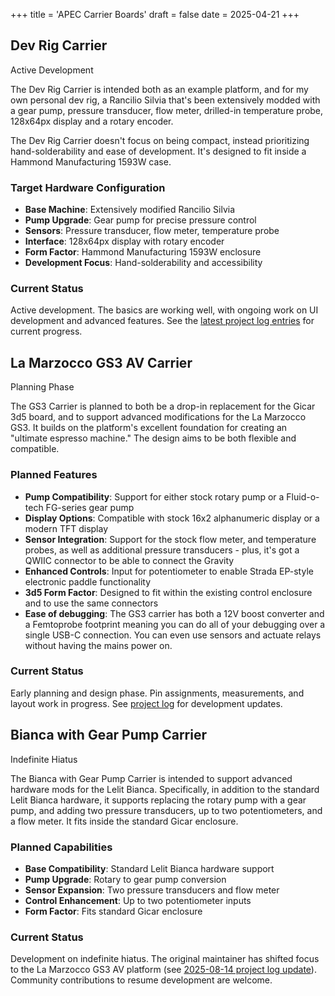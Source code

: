 +++
title = 'APEC Carrier Boards'
draft = false
date = 2025-04-21
+++

<div class="project-cards-container">

<div class="project-card">
<div class="project-header">
<h2 class="project-title">Dev Rig Carrier</h2>
<span class="status-badge status-active">Active Development</span>
</div>

<div class="project-description">
<p>The Dev Rig Carrier is intended both as an example platform, and for my own personal dev rig, a Rancilio Silvia that's been extensively modded with a gear pump, pressure transducer, flow meter, drilled-in temperature probe, 128x64px display and a rotary encoder.</p>

<p>The Dev Rig Carrier doesn't focus on being compact, instead prioritizing hand-solderability and ease of development. It's designed to fit inside a Hammond Manufacturing 1593W case.</p>
</div>

<div class="project-features">
<h3>Target Hardware Configuration</h3>
<ul>
<li><strong>Base Machine</strong>: Extensively modified Rancilio Silvia</li>
<li><strong>Pump Upgrade</strong>: Gear pump for precise pressure control</li>
<li><strong>Sensors</strong>: Pressure transducer, flow meter, temperature probe</li>
<li><strong>Interface</strong>: 128x64px display with rotary encoder</li>
<li><strong>Form Factor</strong>: Hammond Manufacturing 1593W enclosure</li>
<li><strong>Development Focus</strong>: Hand-solderability and accessibility</li>
</ul>
</div>

<div class="project-status">
<h3>Current Status</h3>
<p>Active development. The basics are working well, with ongoing work on UI development and advanced features. See the <a href="/project-log/">latest project log entries</a> for current progress.</p>
</div>
</div>

<div class="project-card">
<div class="project-header">
<h2 class="project-title">La Marzocco GS3 AV Carrier</h2>
<span class="status-badge status-planning">Planning Phase</span>
</div>

<div class="project-description">
<p>The GS3 Carrier is planned to both be a drop-in replacement for the Gicar 3d5 board, and to support advanced modifications for the La Marzocco GS3. It builds on the platform's excellent foundation for creating an "ultimate espresso machine." The design aims to be both flexible and compatible.</p>
</div>

<div class="project-features">
<h3>Planned Features</h3>
<ul>
<li><strong>Pump Compatibility</strong>: Support for either stock rotary pump or a Fluid-o-tech FG-series gear pump</li>
<li><strong>Display Options</strong>: Compatible with stock 16x2 alphanumeric display or a modern TFT display</li>
<li><strong>Sensor Integration</strong>: Support for the stock flow meter, and temperature probes, as well as additional pressure transducers - plus, it's got a QWIIC connector to be able to connect the Gravity</li>
<li><strong>Enhanced Controls</strong>: Input for potentiometer to enable Strada EP-style electronic paddle functionality</li>
<li><strong>3d5 Form Factor</strong>: Designed to fit within the existing control enclosure and to use the same connectors</li>
<li><strong>Ease of debugging</strong>: The GS3 carrier has both a 12V boost converter and a Femtoprobe footprint meaning you can do all of your debugging over a single USB-C connection. You can even use sensors and actuate relays without having the mains power on.</li>
</ul>
</div>

<div class="project-status">
<h3>Current Status</h3>
<p>Early planning and design phase. Pin assignments, measurements, and layout work in progress. See <a href="/project-log/">project log</a> for development updates.</p>
</div>
</div>

<div class="project-card">
<div class="project-header">
<h2 class="project-title">Bianca with Gear Pump Carrier</h2>
<span class="status-badge status-hiatus">Indefinite Hiatus</span>
</div>

<div class="project-description">
<p>The Bianca with Gear Pump Carrier is intended to support advanced hardware mods for the Lelit Bianca. Specifically, in addition to the standard Lelit Bianca hardware, it supports replacing the rotary pump with a gear pump, and adding two pressure transducers, up to two potentiometers, and a flow meter. It fits inside the standard Gicar enclosure.</p>
</div>

<div class="project-features">
<h3>Planned Capabilities</h3>
<ul>
<li><strong>Base Compatibility</strong>: Standard Lelit Bianca hardware support</li>
<li><strong>Pump Upgrade</strong>: Rotary to gear pump conversion</li>
<li><strong>Sensor Expansion</strong>: Two pressure transducers and flow meter</li>
<li><strong>Control Enhancement</strong>: Up to two potentiometer inputs</li>
<li><strong>Form Factor</strong>: Fits standard Gicar enclosure</li>
</ul>
</div>

<div class="project-status">
<h3>Current Status</h3>
<p>Development on indefinite hiatus. The original maintainer has shifted focus to the La Marzocco GS3 AV platform (see <a href="/project-log/2025-08-14/">2025-08-14 project log update</a>). Community contributions to resume development are welcome.</p>
</div>
</div>

</div>
